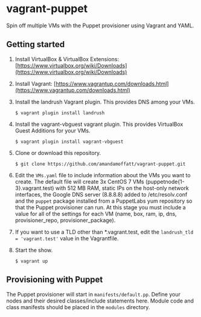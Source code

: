 # vagrant-puppet
Spin off multiple VMs with the Puppet provisioner using Vagrant and YAML. 

## Getting started
1. Install VirtualBox & VirtualBox Extensions: [https://www.virtualbox.org/wiki/Downloads](https://www.virtualbox.org/wiki/Downloads)
2. Install Vagrant: [https://www.vagrantup.com/downloads.html](https://www.vagrantup.com/downloads.html)
3. Install the landrush Vagrant plugin. This provides DNS among your VMs.

    ```$ vagrant plugin install landrush```

4. Install the vagrant-vbguest vagrant plugin. This provides VirtualBox Guest Additions for your VMs.

    ```$ vagrant plugin install vagrant-vbguest```

5. Clone or download this repository.

    ```$ git clone https://github.com/amandamoffatt/vagrant-puppet.git```

6. Edit the `VMs.yaml` file to include information about the VMs you want to create. The default file will create 3x CentOS 7 VMs (puppetnode{1-3}.vagrant.test) with 512 MB RAM, static IPs on the host-only network interfaces, the Google DNS server (8.8.8.8) added to /etc/resolv.conf and the `puppet` package installed from a PuppetLabs yum repository so that the Puppet provisioner can run. At this stage you must include a value for all of the settings for each VM (name, box, ram, ip, dns, provisioner_repo, provisioner_package). 

7. If you want to use a TLD other than *.vagrant.test, edit the `landrush_tld = 'vagrant.test'` value in the Vagrantfile.

8. Start the show. 

    ```$ vagrant up```

## Provisioning with Puppet 
The Puppet provisioner will start in `manifests/default.pp`. Define your nodes and their desired classes/include statements here. Module code and class manifests should be placed in the `modules` directory. 
